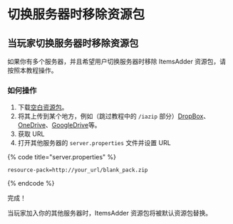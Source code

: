 # 切换服务器时移除资源包

## 当玩家切换服务器时移除资源包

如果你有多个服务器，并且希望用户切换服务器时移除 ItemsAdder 资源包，请按照本教程操作。

### 如何操作

1. 下载[空白资源包](http://matteodev.it/spigot/itemsadder/blank\_pack.zip)。
2. 将其上传到某个地方，例如（跳过教程中的 `/iazip` 部分）[DropBox](../../plugin-usage/resourcepack-hosting/resourcepack-on-dropbox.md)、[OneDrive](../../plugin-usage/resourcepack-hosting/onedrive.md)、[GoogleDrive](../../plugin-usage/resourcepack-hosting/google-drive-1.17.1+.md)等。
3. 获取 URL
4. 打开其他服务器的 `server.properties` 文件并设置 URL

{% code title="server.properties" %}
```properties
resource-pack=http://your_url/blank_pack.zip
```
{% endcode %}

完成！

当玩家加入你的其他服务器时，ItemsAdder 资源包将被默认资源包替换。

